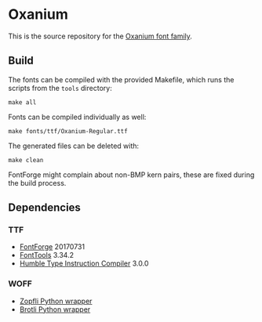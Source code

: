 Oxanium
=======

This is the source repository for the
[Oxanium font family](https://sev.dev/fonts/oxanium).


Build
-----

The fonts can be compiled with the provided Makefile,
which runs the scripts from the `tools` directory:

```
make all
```

Fonts can be compiled individually as well:

```
make fonts/ttf/Oxanium-Regular.ttf
```

The generated files can be deleted with:

```
make clean
```

FontForge might complain about non-BMP kern pairs,
these are fixed during the build process.


Dependencies
------------

### TTF

- [FontForge](https://fontforge.github.io) 20170731
- [FontTools](https://github.com/fonttools/fonttools) 3.34.2
- [Humble Type Instruction Compiler](https://gitlab.com/sev/htic) 3.0.0

### WOFF

- [Zopfli Python wrapper](https://pypi.python.org/pypi/zopfli)
- [Brotli Python wrapper](https://pypi.python.org/pypi/Brotli)
